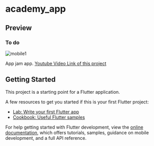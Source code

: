 # academy_app

## Preview
### To do
![mobile1](https://user-images.githubusercontent.com/76653369/234700939-918d51be-2015-444d-b815-06089d7a7793.gif)


App jam app.
[Youtube Video Link of this project](https://youtu.be/GfyBNOghDSo)

## Getting Started

This project is a starting point for a Flutter application.

A few resources to get you started if this is your first Flutter project:

- [Lab: Write your first Flutter app](https://docs.flutter.dev/get-started/codelab)
- [Cookbook: Useful Flutter samples](https://docs.flutter.dev/cookbook)

For help getting started with Flutter development, view the
[online documentation](https://docs.flutter.dev/), which offers tutorials,
samples, guidance on mobile development, and a full API reference.
